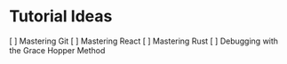 # Tutorial Ideas

[ ] Mastering Git
[ ] Mastering React
[ ] Mastering Rust
[ ] Debugging with the Grace Hopper Method
